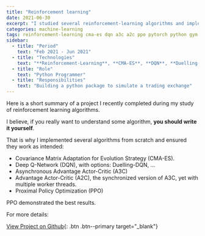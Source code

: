 ```yaml
---
title: "Reinforcement learning"
date: 2021-06-30
excerpt: "I studied several reinforcement-learning algorithms and implemented them in code from scratch."
categories: machine-learning
tags: reinforcement-learning cma-es dqn a3c a2c ppo pytorch python gym
sidebar:
  - title: "Period"
    text: "Feb 2021 - Jun 2021"
  - title: "Technologies"
    text: "**Reinforcement-Learning**, **CMA-ES**, **DQN**, **Duelling-DQN**, **A3C**, **A2C**, **PPO**, **PyTorch**, **Python**"
  - title: "Role"
    text: "Python Programmer"
  - title: "Responsibilities"
    text: "Building a python package to simulate a trading exchange"
---
```


Here is a short summary of a project I recently completed
during my study of reinforcement learning algorithms.

I believe, if you really want to understand some algorithm, **you should write it yourself**.

That is why I implemented several algorithms from scratch and ensured they work as intended:

- Covariance Matrix Adaptation for Evolution Strategy (CMA-ES).
- Deep Q-Network (DQN), with options: Duelling-DQN, ...
- Asynchronous Advantage Actor-Critic (A3C)
- Advantage Actor-Critic (A2C), the synchronized version of A3C, yet with multiple worker threads.
- Proximal Policy Optimization (PPO)

PPO demonstrated the best results.

For more details:

[View Project on Github](https://github.com/diovisgood/reinforce/){: .btn .btn--primary target="_blank"}
